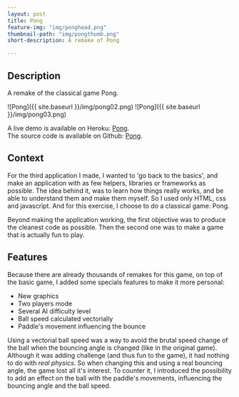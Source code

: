 ```yaml
---
layout: post
title: Pong
feature-img: "img/ponghead.png"
thumbnail-path: "img/pongthumb.png"
short-description: A remake of Pong

---
```


## Description

A remake of the classical game Pong.

![Pong]({{ site.baseurl }}/img/pong02.png)
![Pong]({{ site.baseurl }}/img/pong03.png)

A live demo is available on Heroku: [Pong](http://my-little-pong-game.herokuapp.com).  
The source code is available on Github: [Pong](https://github.com/amizony/pong).


## Context

For the third application I made, I wanted to 'go back to the basics', and make an application with as few helpers, libraries or frameworks as possible.
The idea behind it, was to learn how things really works, and be able to understand them and make them myself.
So I used only HTML, css and javascript. And for this exercise, I choose to do a classical game: Pong.

Beyond making the application working, the first objective was to produce the cleanest code as possible. Then the second one was to make a game that is actually fun to play.


## Features

Because there are already thousands of remakes for this game, on top of the basic game, I added some specials features to make it more personal:

* New graphics
* Two players mode
* Several AI difficulty level
* Ball speed calculated vectorially
* Paddle's movement influencing the bounce


Using a vectorial ball speed was a way to avoid the brutal speed change of the ball when the bouncing angle is changed (like in the original game).
Although it was adding challenge (and thus fun to the game), it had nothing to do with *real physics*.
So when changing this and using a real bouncing angle, the game lost all it's interest.
To counter it, I introduced the possibility to add an effect on the ball with the paddle's movements, influencing the bouncing angle and the ball speed.
